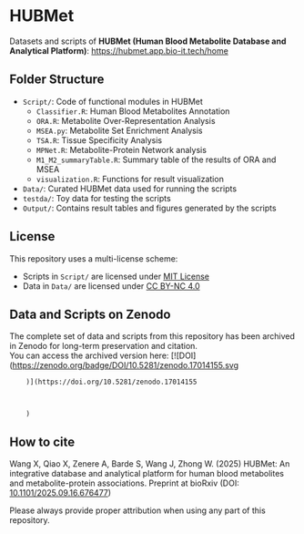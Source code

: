 # HUBMet
Datasets and scripts of **HUBMet (Human Blood Metabolite Database and Analytical Platform)**: https://hubmet.app.bio-it.tech/home

## Folder Structure

- `Script/`: Code of functional modules in HUBMet
  - `Classifier.R`: Human Blood Metabolites Annotation
  - `ORA.R`: Metabolite Over-Representation Analysis
  - `MSEA.py`: Metabolite Set Enrichment Analysis
  - `TSA.R`: Tissue Specificity Analysis
  - `MPNet.R`: Metabolite-Protein Network analysis
  - `M1_M2_summaryTable.R`: Summary table of the results of ORA and MSEA
  - `visualization.R`: Functions for result visualization
- `Data/`: Curated HUBMet data used for running the scripts
- `testda/`: Toy data for testing the scripts
- `Output/`: Contains result tables and figures generated by the scripts


## License

This repository uses a multi-license scheme:

- Scripts in `Script/` are licensed under [MIT License](Script/LICENSE)
- Data in `Data/` are licensed under [CC BY-NC 4.0](Data/LICENSE)


## Data and Scripts on Zenodo

The complete set of data and scripts from this repository has been archived in Zenodo for long-term preservation and citation.  
You can access the archived version here: [![DOI](https://zenodo.org/badge/DOI/10.5281/zenodo.17014155.svg
        
        
        
        )](https://doi.org/10.5281/zenodo.17014155
        
        
        
        )

## How to cite
Wang X, Qiao X, Zenere A, Barde S, Wang J, Zhong W. (2025) HUBMet: An integrative database and analytical platform for human blood metabolites and metabolite-protein associations. Preprint at bioRxiv (DOI: [10.1101/2025.09.16.676477](https://www.biorxiv.org/content/10.1101/2025.09.16.676477v1))

Please always provide proper attribution when using any part of this repository.
